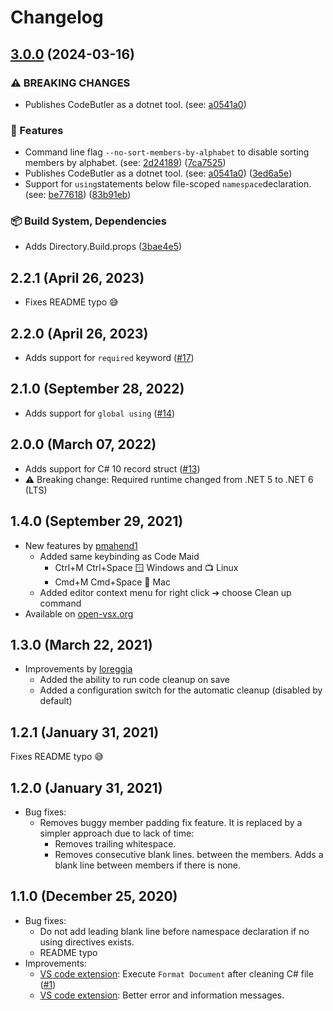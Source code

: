 # Changelog

## [3.0.0](https://github.com/just-seba/code-butler/compare/dotnet-code-butler-v2.2.1...dotnet-code-butler-v3.0.0) (2024-03-16)


### ⚠ BREAKING CHANGES

* Publishes CodeButler as a dotnet tool. (see: [a0541a0](https://github.com/just-seba/code-butler/commit/a0541a028d98ca8126ad706c512dfddcc5d2ea09))

### 🚀 Features

* Command line flag `--no-sort-members-by-alphabet` to disable sorting members by alphabet. (see: [2d24189](https://github.com/just-seba/code-butler/commit/2d241899df50e0b0b47339a2b67de0abb41b6aa7)) ([7ca7525](https://github.com/just-seba/code-butler/commit/7ca75252ccf0dcae9f6ed32eb186d7fd184ff447))
* Publishes CodeButler as a dotnet tool. (see: [a0541a0](https://github.com/just-seba/code-butler/commit/a0541a028d98ca8126ad706c512dfddcc5d2ea09)) ([3ed6a5e](https://github.com/just-seba/code-butler/commit/3ed6a5e09d43365417b8c13efd4f8cf4ee75b9db))
* Support for `using`statements below file-scoped `namespace`declaration. (see: [be77618](https://github.com/just-seba/code-butler/commit/be776186cf67aa58fca9c78a807625ccdfef2de1)) ([83b91eb](https://github.com/just-seba/code-butler/commit/83b91eb81d208b041747386577f10b81e03dfc32))


### 📦️ Build System, Dependencies

* Adds Directory.Build.props ([3bae4e5](https://github.com/just-seba/code-butler/commit/3bae4e59582c6c238f506b328332e5b11dfa8b60))

## 2.2.1 (April 26, 2023)

- Fixes README typo 😅

## 2.2.0 (April 26, 2023)

- Adds support for `required` keyword ([#17](https://github.com/Projektanker/code-butler/issues/17))

## 2.1.0 (September 28, 2022)

- Adds support for `global using` ([#14](https://github.com/Projektanker/code-butler/issues/14))

## 2.0.0 (March 07, 2022)

- Adds support for C# 10 record struct ([#13](https://github.com/Projektanker/code-butler/issues/13))
- ⚠️ Breaking change: Required runtime changed from .NET 5 to .NET 6 (LTS)

## 1.4.0 (September 29, 2021)

- New features by [pmahend1](https://github.com/pmahend1)
  - Added same keybinding as Code Maid
    - Ctrl+M Ctrl+Space 🪟 Windows and 📺 Linux
    - Cmd+M Cmd+Space 🍎 Mac
  - Added editor context menu for right click ➔ choose Clean up command
- Available on [open-vsx.org](https://open-vsx.org/extension/projektanker/code-butler)

## 1.3.0 (March 22, 2021)

- Improvements by [loreggia](https://github.com/loreggia)
  - Added the ability to run code cleanup on save
  - Added a configuration switch for the automatic cleanup (disabled by default)

## 1.2.1 (January 31, 2021)

Fixes README typo 😅

## 1.2.0 (January 31, 2021)

- Bug fixes:
  - Removes buggy member padding fix feature. It is replaced by a simpler approach due to lack of time:
    - Removes trailing whitespace.
    - Removes consecutive blank lines. between the members. Adds a blank line between members if there is none.

## 1.1.0 (December 25, 2020)

- Bug fixes:
  - Do not add leading blank line before namespace declaration if no using directives exists.
  - README typo
- Improvements:
  - [VS code extension](https://marketplace.visualstudio.com/items?itemName=projektanker.code-butler): Execute `Format Document` after cleaning C# file ([#1](https://github.com/Projektanker/code-butler/issues/1))
  - [VS code extension](https://marketplace.visualstudio.com/items?itemName=projektanker.code-butler): Better error and information messages.
